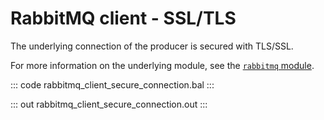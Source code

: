 # RabbitMQ client - SSL/TLS

The underlying connection of the producer is secured with TLS/SSL.

For more information on the underlying module, see the [`rabbitmq` module](https://lib.ballerina.io/ballerinax/rabbitmq/latest).

::: code rabbitmq_client_secure_connection.bal :::

::: out rabbitmq_client_secure_connection.out :::
